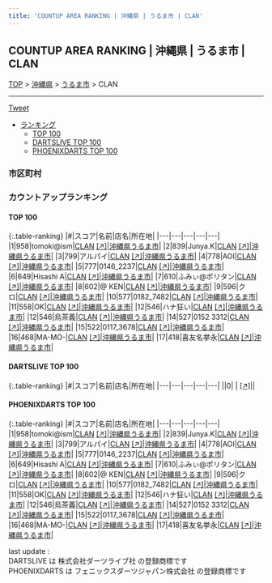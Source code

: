 ```yaml
---
title: 'COUNTUP AREA RANKING | 沖縄県 | うるま市 | CLAN'
---
```

## COUNTUP AREA RANKING | 沖縄県 | うるま市 | CLAN

[TOP](/darts/rank/) > [沖縄県](/darts/rank/沖縄県/) > [うるま市](/darts/rank/沖縄県/うるま市/) > CLAN

___

<a href="https://twitter.com/share?ref_src=twsrc%5Etfw" data-text="COUNTUP AREA RANKING | 沖縄県うるま市CLAN" class="twitter-share-button" data-hashtags="DARTSLIVE,PHOENIXDARTS,darts,ダーツ" data-show-count="false">Tweet</a>

* [ランキング](#カウントアップランキング)
    * [TOP 100](#top-100)
    * [DARTSLIVE TOP 100](#dartslive-top-100)
    * [PHOENIXDARTS TOP 100](#phoenixdarts-top-100)

### 市区町村

<ul>

</ul>

### カウントアップランキング

#### TOP 100



{:.table-ranking}
|#|スコア|名前|店名|所在地|
|---|---|---|---|---|
|1|958|<span class="rank-name-pd">tomoki@ism</span>|<a href="/darts/rank/shops/93593.html">CLAN</a> <a href="https://vs.phoenixdarts.com/jp/shop/shopDetailInfo/s_93593?s_seq=93593">[↗]</a>|<a href="/darts/rank/沖縄県/うるま市">沖縄県うるま市</a>|
|2|839|<span class="rank-name-pd">Junya.K</span>|<a href="/darts/rank/shops/93593.html">CLAN</a> <a href="https://vs.phoenixdarts.com/jp/shop/shopDetailInfo/s_93593?s_seq=93593">[↗]</a>|<a href="/darts/rank/沖縄県/うるま市">沖縄県うるま市</a>|
|3|799|<span class="rank-name-pd">アルパイ</span>|<a href="/darts/rank/shops/93593.html">CLAN</a> <a href="https://vs.phoenixdarts.com/jp/shop/shopDetailInfo/s_93593?s_seq=93593">[↗]</a>|<a href="/darts/rank/沖縄県/うるま市">沖縄県うるま市</a>|
|4|778|<span class="rank-name-pd">AOI</span>|<a href="/darts/rank/shops/93593.html">CLAN</a> <a href="https://vs.phoenixdarts.com/jp/shop/shopDetailInfo/s_93593?s_seq=93593">[↗]</a>|<a href="/darts/rank/沖縄県/うるま市">沖縄県うるま市</a>|
|5|777|<span class="rank-name-pd">0146_2237</span>|<a href="/darts/rank/shops/93593.html">CLAN</a> <a href="https://vs.phoenixdarts.com/jp/shop/shopDetailInfo/s_93593?s_seq=93593">[↗]</a>|<a href="/darts/rank/沖縄県/うるま市">沖縄県うるま市</a>|
|6|649|<span class="rank-name-pd">Hisashi A</span>|<a href="/darts/rank/shops/93593.html">CLAN</a> <a href="https://vs.phoenixdarts.com/jp/shop/shopDetailInfo/s_93593?s_seq=93593">[↗]</a>|<a href="/darts/rank/沖縄県/うるま市">沖縄県うるま市</a>|
|7|610|<span class="rank-name-pd">ふみぃ@ポリタン</span>|<a href="/darts/rank/shops/93593.html">CLAN</a> <a href="https://vs.phoenixdarts.com/jp/shop/shopDetailInfo/s_93593?s_seq=93593">[↗]</a>|<a href="/darts/rank/沖縄県/うるま市">沖縄県うるま市</a>|
|8|602|<span class="rank-name-pd">@ KEN</span>|<a href="/darts/rank/shops/93593.html">CLAN</a> <a href="https://vs.phoenixdarts.com/jp/shop/shopDetailInfo/s_93593?s_seq=93593">[↗]</a>|<a href="/darts/rank/沖縄県/うるま市">沖縄県うるま市</a>|
|9|596|<span class="rank-name-pd">クロ</span>|<a href="/darts/rank/shops/93593.html">CLAN</a> <a href="https://vs.phoenixdarts.com/jp/shop/shopDetailInfo/s_93593?s_seq=93593">[↗]</a>|<a href="/darts/rank/沖縄県/うるま市">沖縄県うるま市</a>|
|10|577|<span class="rank-name-pd">0182_7482</span>|<a href="/darts/rank/shops/93593.html">CLAN</a> <a href="https://vs.phoenixdarts.com/jp/shop/shopDetailInfo/s_93593?s_seq=93593">[↗]</a>|<a href="/darts/rank/沖縄県/うるま市">沖縄県うるま市</a>|
|11|558|<span class="rank-name-pd">OK</span>|<a href="/darts/rank/shops/93593.html">CLAN</a> <a href="https://vs.phoenixdarts.com/jp/shop/shopDetailInfo/s_93593?s_seq=93593">[↗]</a>|<a href="/darts/rank/沖縄県/うるま市">沖縄県うるま市</a>|
|12|546|<span class="rank-name-pd">ハナ狂い</span>|<a href="/darts/rank/shops/93593.html">CLAN</a> <a href="https://vs.phoenixdarts.com/jp/shop/shopDetailInfo/s_93593?s_seq=93593">[↗]</a>|<a href="/darts/rank/沖縄県/うるま市">沖縄県うるま市</a>|
|12|546|<span class="rank-name-pd">烏茶義</span>|<a href="/darts/rank/shops/93593.html">CLAN</a> <a href="https://vs.phoenixdarts.com/jp/shop/shopDetailInfo/s_93593?s_seq=93593">[↗]</a>|<a href="/darts/rank/沖縄県/うるま市">沖縄県うるま市</a>|
|14|527|<span class="rank-name-pd">0152 3312</span>|<a href="/darts/rank/shops/93593.html">CLAN</a> <a href="https://vs.phoenixdarts.com/jp/shop/shopDetailInfo/s_93593?s_seq=93593">[↗]</a>|<a href="/darts/rank/沖縄県/うるま市">沖縄県うるま市</a>|
|15|522|<span class="rank-name-pd">0117_3678</span>|<a href="/darts/rank/shops/93593.html">CLAN</a> <a href="https://vs.phoenixdarts.com/jp/shop/shopDetailInfo/s_93593?s_seq=93593">[↗]</a>|<a href="/darts/rank/沖縄県/うるま市">沖縄県うるま市</a>|
|16|468|<span class="rank-name-pd">MA-MO-</span>|<a href="/darts/rank/shops/93593.html">CLAN</a> <a href="https://vs.phoenixdarts.com/jp/shop/shopDetailInfo/s_93593?s_seq=93593">[↗]</a>|<a href="/darts/rank/沖縄県/うるま市">沖縄県うるま市</a>|
|17|418|<span class="rank-name-pd">喜友名挙永</span>|<a href="/darts/rank/shops/93593.html">CLAN</a> <a href="https://vs.phoenixdarts.com/jp/shop/shopDetailInfo/s_93593?s_seq=93593">[↗]</a>|<a href="/darts/rank/沖縄県/うるま市">沖縄県うるま市</a>|


#### DARTSLIVE TOP 100



{:.table-ranking}
|#|スコア|名前|店名|所在地|
|---|---|---|---|---|
||0|<span class="rank-name-dl"> </span>|<a href="/darts/rank/shops/.html"></a> <a href="">[↗]</a>|<a href="/darts/rank//"></a>|


#### PHOENIXDARTS TOP 100



{:.table-ranking}
|#|スコア|名前|店名|所在地|
|---|---|---|---|---|
|1|958|<span class="rank-name-pd">tomoki@ism</span>|<a href="/darts/rank/shops/93593.html">CLAN</a> <a href="https://vs.phoenixdarts.com/jp/shop/shopDetailInfo/s_93593?s_seq=93593">[↗]</a>|<a href="/darts/rank/沖縄県/うるま市">沖縄県うるま市</a>|
|2|839|<span class="rank-name-pd">Junya.K</span>|<a href="/darts/rank/shops/93593.html">CLAN</a> <a href="https://vs.phoenixdarts.com/jp/shop/shopDetailInfo/s_93593?s_seq=93593">[↗]</a>|<a href="/darts/rank/沖縄県/うるま市">沖縄県うるま市</a>|
|3|799|<span class="rank-name-pd">アルパイ</span>|<a href="/darts/rank/shops/93593.html">CLAN</a> <a href="https://vs.phoenixdarts.com/jp/shop/shopDetailInfo/s_93593?s_seq=93593">[↗]</a>|<a href="/darts/rank/沖縄県/うるま市">沖縄県うるま市</a>|
|4|778|<span class="rank-name-pd">AOI</span>|<a href="/darts/rank/shops/93593.html">CLAN</a> <a href="https://vs.phoenixdarts.com/jp/shop/shopDetailInfo/s_93593?s_seq=93593">[↗]</a>|<a href="/darts/rank/沖縄県/うるま市">沖縄県うるま市</a>|
|5|777|<span class="rank-name-pd">0146_2237</span>|<a href="/darts/rank/shops/93593.html">CLAN</a> <a href="https://vs.phoenixdarts.com/jp/shop/shopDetailInfo/s_93593?s_seq=93593">[↗]</a>|<a href="/darts/rank/沖縄県/うるま市">沖縄県うるま市</a>|
|6|649|<span class="rank-name-pd">Hisashi A</span>|<a href="/darts/rank/shops/93593.html">CLAN</a> <a href="https://vs.phoenixdarts.com/jp/shop/shopDetailInfo/s_93593?s_seq=93593">[↗]</a>|<a href="/darts/rank/沖縄県/うるま市">沖縄県うるま市</a>|
|7|610|<span class="rank-name-pd">ふみぃ@ポリタン</span>|<a href="/darts/rank/shops/93593.html">CLAN</a> <a href="https://vs.phoenixdarts.com/jp/shop/shopDetailInfo/s_93593?s_seq=93593">[↗]</a>|<a href="/darts/rank/沖縄県/うるま市">沖縄県うるま市</a>|
|8|602|<span class="rank-name-pd">@ KEN</span>|<a href="/darts/rank/shops/93593.html">CLAN</a> <a href="https://vs.phoenixdarts.com/jp/shop/shopDetailInfo/s_93593?s_seq=93593">[↗]</a>|<a href="/darts/rank/沖縄県/うるま市">沖縄県うるま市</a>|
|9|596|<span class="rank-name-pd">クロ</span>|<a href="/darts/rank/shops/93593.html">CLAN</a> <a href="https://vs.phoenixdarts.com/jp/shop/shopDetailInfo/s_93593?s_seq=93593">[↗]</a>|<a href="/darts/rank/沖縄県/うるま市">沖縄県うるま市</a>|
|10|577|<span class="rank-name-pd">0182_7482</span>|<a href="/darts/rank/shops/93593.html">CLAN</a> <a href="https://vs.phoenixdarts.com/jp/shop/shopDetailInfo/s_93593?s_seq=93593">[↗]</a>|<a href="/darts/rank/沖縄県/うるま市">沖縄県うるま市</a>|
|11|558|<span class="rank-name-pd">OK</span>|<a href="/darts/rank/shops/93593.html">CLAN</a> <a href="https://vs.phoenixdarts.com/jp/shop/shopDetailInfo/s_93593?s_seq=93593">[↗]</a>|<a href="/darts/rank/沖縄県/うるま市">沖縄県うるま市</a>|
|12|546|<span class="rank-name-pd">ハナ狂い</span>|<a href="/darts/rank/shops/93593.html">CLAN</a> <a href="https://vs.phoenixdarts.com/jp/shop/shopDetailInfo/s_93593?s_seq=93593">[↗]</a>|<a href="/darts/rank/沖縄県/うるま市">沖縄県うるま市</a>|
|12|546|<span class="rank-name-pd">烏茶義</span>|<a href="/darts/rank/shops/93593.html">CLAN</a> <a href="https://vs.phoenixdarts.com/jp/shop/shopDetailInfo/s_93593?s_seq=93593">[↗]</a>|<a href="/darts/rank/沖縄県/うるま市">沖縄県うるま市</a>|
|14|527|<span class="rank-name-pd">0152 3312</span>|<a href="/darts/rank/shops/93593.html">CLAN</a> <a href="https://vs.phoenixdarts.com/jp/shop/shopDetailInfo/s_93593?s_seq=93593">[↗]</a>|<a href="/darts/rank/沖縄県/うるま市">沖縄県うるま市</a>|
|15|522|<span class="rank-name-pd">0117_3678</span>|<a href="/darts/rank/shops/93593.html">CLAN</a> <a href="https://vs.phoenixdarts.com/jp/shop/shopDetailInfo/s_93593?s_seq=93593">[↗]</a>|<a href="/darts/rank/沖縄県/うるま市">沖縄県うるま市</a>|
|16|468|<span class="rank-name-pd">MA-MO-</span>|<a href="/darts/rank/shops/93593.html">CLAN</a> <a href="https://vs.phoenixdarts.com/jp/shop/shopDetailInfo/s_93593?s_seq=93593">[↗]</a>|<a href="/darts/rank/沖縄県/うるま市">沖縄県うるま市</a>|
|17|418|<span class="rank-name-pd">喜友名挙永</span>|<a href="/darts/rank/shops/93593.html">CLAN</a> <a href="https://vs.phoenixdarts.com/jp/shop/shopDetailInfo/s_93593?s_seq=93593">[↗]</a>|<a href="/darts/rank/沖縄県/うるま市">沖縄県うるま市</a>|


<div class="footer border-top border-gray-light mt-5 pt-3 text-right text-gray">
    last update : <span style="font-weight: italic" id="foot_last_modified"></span><br />
    DARTSLIVE は 株式会社ダーツライブ社 の登録商標です<br />
    PHOENIXDARTS は フェニックスダーツジャパン株式会社 の登録商標です<br />
</div>

<script src="https://cdnjs.cloudflare.com/ajax/libs/jquery.tablesorter/2.31.3/js/jquery.tablesorter.min.js" integrity="sha512-qzgd5cYSZcosqpzpn7zF2ZId8f/8CHmFKZ8j7mU4OUXTNRd5g+ZHBPsgKEwoqxCtdQvExE5LprwwPAgoicguNg==" crossorigin="anonymous" referrerpolicy="no-referrer"></script>
<link rel="stylesheet" href="https://cdnjs.cloudflare.com/ajax/libs/jquery.tablesorter/2.31.3/css/theme.default.min.css" integrity="sha512-wghhOJkjQX0Lh3NSWvNKeZ0ZpNn+SPVXX1Qyc9OCaogADktxrBiBdKGDoqVUOyhStvMBmJQ8ZdMHiR3wuEq8+w==" crossorigin="anonymous" referrerpolicy="no-referrer" />
<script>
$(function() {
    $(".table-ranking").tablesorter({sortList:[[0, 0]]});
    $("#foot_last_modified").text(formatDate(new Date(document.lastModified), 'yyyy-MM-dd HH:mm:ss'));
});
</script>

<script async src="https://platform.twitter.com/widgets.js" charset="utf-8"></script>